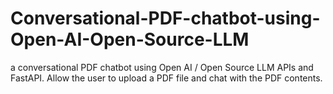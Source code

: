 # Conversational-PDF-chatbot-using-Open-AI-Open-Source-LLM
a conversational PDF chatbot using Open AI / Open Source LLM APIs and FastAPI. Allow the user to upload a PDF file and chat with the PDF contents.
